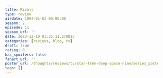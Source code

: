 ```yaml
---
title: Rivals
type: review
airdate: 1994-01-02 00:00:00
season: 2
episode: 11
season_url: ''
date: 2023-12-10 03:35:11.278815
categories: [reviews, blog, tv]
draft: true
rating: 0
has_spoilers: false
fanart_url: ''
poster_url: /thoughts/reviews/tv/star-trek-deep-space-nine/series_poster.jpg
tags: []
---
```


